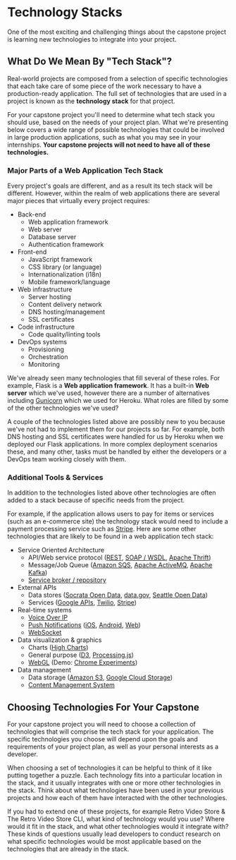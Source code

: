 # Technology Stacks

One of the most exciting and challenging things about the capstone project is learning new technologies to integrate into your project.

## What Do We Mean By "Tech Stack"?

Real-world projects are composed from a selection of specific technologies that each take care of some piece of the work necessary to have a production-ready application. The full set of technologies that are used in a project is known as the **technology stack** for that project.

For your capstone project you'll need to determine what tech stack you should use, based on the needs of your project plan. What we're presenting below covers a wide range of possible technologies that could be involved in large production applications, such as what you may see in your internships. **Your capstone projects will not need to have all of these technologies.**

### Major Parts of a Web Application Tech Stack

Every project's goals are different, and as a result its tech stack will be different. However, within the realm of web applications there are several major pieces that virtually every project requires:

* Back-end
  * Web application framework
  * Web server
  * Database server
  * Authentication framework
* Front-end
  * JavaScript framework
  * CSS library (or language)
  * Internationalization (i18n)
  * Mobile framework/language
* Web infrastructure
  * Server hosting
  * Content delivery network
  * DNS hosting/management
  * SSL certificates
* Code infrastructure
  * Code quality/linting tools
* DevOps systems
  * Provisioning
  * Orchestration
  * Monitoring

We've already seen many technologies that fill several of these roles. For example, Flask is a **Web application framework**. It has a built-in **Web server** which we've used, however there are a number of alternatives including [Gunicorn](https://gunicorn.org/) which we used for Heroku. What roles are filled by some of the other technologies we've used?

A couple of the technologies listed above are possibly new to you because we've not had to implement them for our projects so far. For example, both DNS hosting and SSL certificates were handled for us by Heroku when we deployed our Flask applications. In more complex deployment scenarios these, and many other, tasks must be handled by either the developers or a DevOps team working closely with them.

### Additional Tools & Services

In addition to the technologies listed above other technologies are often added to a stack because of specific needs from the project.

For example, if the application allows users to pay for items or services (such as an e-commerce site) the technology stack would need to include a payment processing service such as [Stripe](https://stripe.com/). Here are some other technologies that are likely to be found in a web application tech stack:

* Service Oriented Architecture
  * API/Web service protocol ([REST](https://en.wikipedia.org/wiki/Representational_state_transfer), [SOAP / WSDL](https://en.wikipedia.org/wiki/Web_Services_Description_Language), [Apache Thrift](https://thrift.apache.org/))
  * Message/Job Queue ([Amazon SQS](https://aws.amazon.com/sqs/), [Apache ActiveMQ](http://activemq.apache.org/), [Apache Kafka](https://kafka.apache.org/))
  * [Service broker / repository](https://en.wikipedia.org/wiki/Web_Services_Discovery)
* External APIs
  * Data stores ([Socrata Open Data](https://dev.socrata.com/), [data.gov](https://www.data.gov/), [Seattle Open Data](https://data.seattle.gov/))
  * Services ([Google APIs](https://developers.google.com/), [Twilio](https://www.twilio.com/), [Stripe](https://stripe.com/))
* Real-time systems
  * [Voice Over IP](https://en.wikipedia.org/wiki/Voice_over_IP)
  * [Push Notifications](https://www.urbanairship.com/push-notifications-explained) ([iOS](https://developer.apple.com/notifications/), [Android](https://developer.android.com/guide/topics/ui/notifiers/notifications.html), [Web](https://developer.mozilla.org/en-US/docs/Web/API/Notifications_API))
  * [WebSocket](https://en.wikipedia.org/wiki/WebSocket)
* Data visualization & graphics
  * Charts ([High Charts](http://www.highcharts.com/))
  * General purpose ([D3](https://d3js.org/), [Processing.js](http://processingjs.org/))
  * [WebGL](https://en.wikipedia.org/wiki/WebGL) (Demo: [Chrome Experiments](https://www.chromeexperiments.com/webgl))
* Data management
  * Data storage ([Amazon S3](https://aws.amazon.com/s3/), [Google Cloud Storage](https://cloud.google.com/storage/))
  * [Content Management System](https://en.wikipedia.org/wiki/Content_management_system)

## Choosing Technologies For Your Capstone

For your capstone project you will need to choose a collection of technologies that will comprise the tech stack for your application. The specific technologies you choose will depend upon the goals and requirements of your project plan, as well as your personal interests as a developer.

When choosing a set of technologies it can be helpful to think of it like putting together a puzzle. Each technology fits into a particular location in the stack, and it usually integrates with one or more other technologies in the stack. Think about what technologies have been used in your previous projects and how each of them have interacted with the other technologies.

If you had to extend one of these projects, for example Retro Video Store & The Retro Video Store CLI, what kind of technology would you use? Where would it fit in the stack, and what other technologies would it integrate with? These kinds of questions usually lead developers to conduct research on what specific technologies would be most applicable based on the technologies that are already in the stack.
